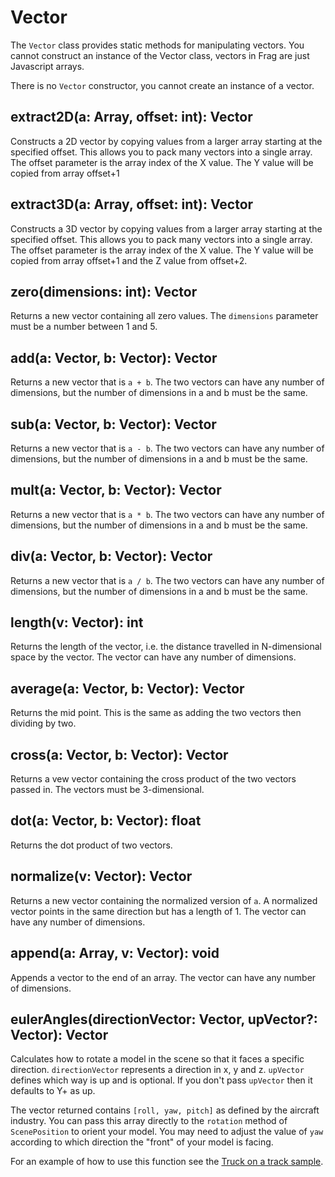 # Vector
The `Vector` class provides static methods for manipulating vectors. You 
cannot construct an instance of the Vector class, vectors in Frag are just
Javascript arrays.

There is no `Vector` constructor, you cannot create an instance of a vector.

## extract2D(a: Array, offset: int): Vector
Constructs a 2D vector by copying values from a larger array starting at the 
specified offset. This allows you to pack many vectors into a single array.
The offset parameter is the array index of the X value. The Y value will
be copied from array offset+1

## extract3D(a: Array, offset: int): Vector
Constructs a 3D vector by copying values from a larger array starting at the 
specified offset. This allows you to pack many vectors into a single array.
The offset parameter is the array index of the X value. The Y value will
be copied from array offset+1 and the Z value from offset+2.

## zero(dimensions: int): Vector
Returns a new vector containing all zero values. The `dimensions` parameter
must be a number between 1 and 5.

## add(a: Vector, b: Vector): Vector
Returns a new vector that is `a + b`. The two vectors can have any number 
of dimensions, but the number of dimensions in a and b must be the same.

## sub(a: Vector, b: Vector): Vector
Returns a new vector that is `a - b`. The two vectors can have any number 
of dimensions, but the number of dimensions in a and b must be the same.

## mult(a: Vector, b: Vector): Vector
Returns a new vector that is `a * b`. The two vectors can have any number 
of dimensions, but the number of dimensions in a and b must be the same.

## div(a: Vector, b: Vector): Vector
Returns a new vector that is `a / b`. The two vectors can have any number 
of dimensions, but the number of dimensions in a and b must be the same.

## length(v: Vector): int
Returns the length of the vector, i.e. the distance travelled in N-dimensional
space by the vector. The vector can have any number of dimensions.

## average(a: Vector, b: Vector): Vector
Returns the mid point. This is the same as adding the two vectors then dividing
by two.

## cross(a: Vector, b: Vector): Vector
Returns a vew vector containing the cross product of the two vectors passed in.
The vectors must be 3-dimensional.

## dot(a: Vector, b: Vector): float
Returns the dot product of two vectors.

## normalize(v: Vector): Vector
Returns a new vector containing the normalized version of `a`. A normalized
vector points in the same direction but has a length of 1. The vector can have 
any number of dimensions.

## append(a: Array, v: Vector): void
Appends a vector to the end of an array. The vector can have any number of
dimensions.

## eulerAngles(directionVector: Vector, upVector?: Vector): Vector
Calculates how to rotate a model in the scene so that it faces a specific
direction. `directionVector` represents a direction in x, y and z. `upVector`
defines which way is up and is optional. If you don't pass `upVector` then
it defaults to Y+ as up.

The vector returned contains `[roll, yaw, pitch]` as defined by the aircraft
industry. You can pass this array directly to the `rotation` method of `ScenePosition`
to orient your model. You may need to adjust the value of `yaw` according to which
direction the "front" of your model is facing.

For an example of how to use this function see the 
[Truck on a track sample](../../samples/truck-on-track.html).